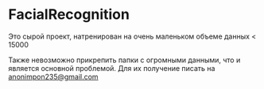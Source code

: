 # FacialRecognition
Это сырой проект, натренирован на очень маленьком объеме данных &lt; 15000

Также невозможно прикрепить папки с огромными данными, что и является основной проблемой. Для их получение писать на anonimpon235@gmail.com
